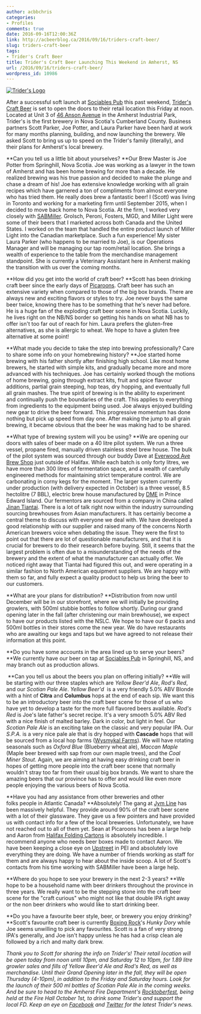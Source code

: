 ```yaml
---
author: acbbchris
categories:
- Profiles
comments: true
date: 2016-09-16T12:00:36Z
link: http://acbeerblog.ca/2016/09/16/triders-craft-beer/
slug: triders-craft-beer
tags:
- Trider's Craft Beer
title: Trider's Craft Beer Launching This Weekend in Amherst, NS
url: /2016/09/16/triders-craft-beer/
wordpress_id: 10986
---
```


[![Trider's Logo](http://acbeerblog.ca/wp-content/uploads/2017/09/triders_logo-1024x593.jpg)](http://acbeerblog.ca/wp-content/uploads/2017/09/triders_logo.jpg)

After a successful soft launch at [Sociables Pub](https://www.facebook.com/sociablespubandeatery/) this past weekend, [Trider's Craft Beer](http://www.triderscraftbeer.ca/) is set to open the doors to their retail location this Friday at noon. Located at Unit 3 of [46 Anson Avenue](https://goo.gl/maps/nXn6jrarU9n) in the Amherst Industrial Park, Trider's is the first brewery in Nova Scotia's Cumberland County. Business partners Scott Parker, Joe Potter, and Laura Parker have been hard at work for many months planning, building, and now launching the brewery. We asked Scott to bring us up to speed on the Trider's family (literally), and their plans for Amherst's local brewery.

**Can you tell us a little bit about yourselves?
**Our Brew Master is Joe Potter from Springhill, Nova Scotia. Joe was working as a lawyer in the town of Amherst and has been home brewing for more than a decade. He realized brewing was his true passion and decided to make the plunge and chase a dream of his! Joe has extensive knowledge working with all grain recipes which have garnered a ton of compliments from almost everyone who has tried them. He really does brew a fantastic beer!
I (Scott) was living in Toronto and working for a marketing firm until September 2015, when I decided to move back home to Nova Scotia. At the firm, I worked very closely with [SABMiller](http://www.sabmillercanada.com/). Grolsch, Peroni, Fosters, MGD, and Miller Light were some of their beers that I marketed across both Canada and the United States. I worked on the team that handled the entire product launch of Miller Light into the Canadian marketplace. Such a fun experience!
My sister Laura Parker (who happens to be married to Joe), is our Operations Manager and will be managing our tap room/retail location. She brings a wealth of experience to the table from the merchandise management standpoint. She is currently a Veterinary Assistant here in Amherst making the transition with us over the coming months.


**How did you get into the world of craft beer?
**Scott has been drinking craft beer since the early days of [Picaroons](http://picaroons.ca/). Craft beer has such an extensive variety when compared to those of the big box brands. There are always new and exciting flavors or styles to try. Joe never buys the same beer twice, knowing there has to be something that he's never had before. He is a huge fan of the exploding craft beer scene in Nova Scotia. Luckily, he lives right on the NB/NS border so getting his hands on what NB has to offer isn't too far out of reach for him. Laura prefers the gluten-free alternatives, as she is allergic to wheat. We hope to have a gluten free alternative at some point!


**What made you decide to take the step into brewing professionally? Care to share some info on your homebrewing history?
**Joe started home brewing with his father shortly after finishing high school. Like most home brewers, he started with simple kits, and gradually became more and more advanced with his techniques. Joe has certainly worked though the motions of home brewing, going through extract kits, fruit and spice flavour additions, partial grain steeping, hop teas, dry hopping, and eventually full all grain mashes. The true spirit of brewing is in the ability to experiment and continually push the boundaries of the craft. This applies to everything from ingredients to the equipment being used. Joe always enjoyed building new gear to drive the beer forward. This progressive momentum has done nothing but pick up speed from day one. After making the jump to all grain brewing, it became obvious that the beer he was making had to be shared.


**What type of brewing system will you be using?
**We are opening our doors with sales of beer made on a 40 litre pilot system. We run a three vessel, propane fired, manually driven stainless steel brew house. The bulk of the pilot system was sourced through our buddy Dave at [Everwood Ave Brew Shop](http://www.everwoodavebrewshop.com/) just outside of Halifax. While each batch is only forty litres, we have more than 300 litres of fermentation space, and a wealth of carefully engineered methods for maintaining strict temperature control. We are carbonating in corny kegs for the moment. The larger system currently under production (with delivery expected in October) is a three vessel, 8.5 hectolitre (7 BBL), electric brew house manufactured by [DME](http://www.dmebrewing.ca/) in Prince Edward Island. Our fermentors are sourced from a company in China called [Jinan Tiantai](http://www.cnbrewery.com/). There is a lot of talk right now within the industry surrounding sourcing brewhouses from Asian manufacturers. It has certainly become a central theme to discuss with everyone we deal with. We have developed a good relationship with our supplier and raised many of the concerns North American brewers voice when debating the issue. They were the first to point out that there are lot of questionable manufacturers, and that it is crucial for brewers to do their research before buying. Still, it seems that the largest problem is often due to a misunderstanding of the needs of the brewery and the extent of what the manufacturer can actually offer. We noticed right away that Tiantai had figured this out, and were operating in a similar fashion to North American equipment suppliers. We are happy with them so far, and fully expect a quality product to help us bring the beer to our customers.


**What are your plans for distribution?
**Distribution from now until December will be in our storefront, where we will initially be providing growlers, with 500ml stubbie bottles to follow shortly. During our grand opening later in the fall (after christening our main brewhouse), we expect to have our products listed with the NSLC. We hope to have our 6 packs and 500ml bottles in their stores come the new year. We do have restaurants who are awaiting our kegs and taps but we have agreed to not release their information at this point.

**Do you have some accounts in the area lined up to serve your beers?
**We currently have our beer on tap at [Sociables Pub](https://www.facebook.com/sociablespubandeatery/) in Springhill, NS, and may branch out as production allows.


 **Can you tell us about the beers you plan on offering initially?
**We will be starting with our three staples which are _Yellow Beer'd Ale_, _Rod's Red_, and our _Scotian Pale Ale_. _Yellow Beer'd_  is a very friendly 5.0% ABV Blonde with a hint of **Citra** and **Columbus** hops at the end of each sip. We want this to be an introductory beer into the craft beer scene for those of us who have yet to develop a taste for the more full flavored beers available. _Rod's Red_ is Joe's late father's secret recipe. It's a very smooth 5.0% ABV Red with a nice finish of malted barley. Dark in color, but light in feel. Our _Scotian Pale Ale_ is an exciting take on the classic and very popular IPA. Our _S.P.A._ is a very nice pale ale that is dry hopped with **Cascade** hops that will be sourced from a local hop farms ([Wysmykal Farms](http://wysmykalfarm.ca/)). We will have rotating seasonals such as _Oxford Blue_ (Blueberry wheat ale), _Maccan Maple_ (Maple beer brewed with sap from our own maple trees), and the _Coal Miner Stout_. Again, we are aiming at having easy drinking craft beer in hopes of getting more people into the craft beer scene that normally wouldn't stray too far from their usual big box brands. We want to share the amazing beers that our province has to offer and would like even more people enjoying the various beers of Nova Scotia.


**Have you had any assistance from other breweries and other folks people in Atlantic Canada?
**Absolutely! The gang at [Jym Line](http://www.jymline.com/) has been massively helpful. They provide around 90% of the craft beer scene with a lot of their glassware. They gave us a few pointers and have provided us with contact info for a few of the local breweries. Unfortunately, we have not reached out to all of them yet. Sean at Picaroons has been a large help and Aaron from [Halifax Folding Cartons](http://www.halifaxfoldingcartons.com/) is absolutely incredible. I recommend anyone who needs beer boxes made to contact Aaron. We have been keeping a close eye on [Upstreet](http://www.upstreetcraftbrewing.com/) in PEI and absolutely love everything they are doing. We have a number of friends working as staff for them and are always happy to hear about the inside scoop. A lot of Scott's contacts from his time working with SABMiller have been a large help.

**Where do you hope to see your brewery in the next 2-3 years?
**We hope to be a household name with beer drinkers throughout the province in three years. We really want to be the stepping stone into the craft beer scene for the "craft curious" who might not like that double IPA right away or the non beer drinkers who would like to start drinking beer.


**Do you have a favourite beer style, beer, or brewery you enjoy drinking?
**Scott's favourite craft beer is currently [Boxing Rock](http://www.boxingrock.ca/)'s _Hunky Dory_ while Joe seems unwilling to pick any favourites. Scott is a fan of very strong IPA's generally, and Joe isn't happy unless he has had a crisp clean ale followed by a rich and malty dark brew.


_Thank you to Scott for sharing the info on Trider's! Their retail location will be open today from noon until 10pm, and Saturday 12 to 10pm, for 1.89 litre growler sales and fills of Yellow Beer'd Ale and Rod's Red, as well as merchandise. Until their Grand Opening later in the fall, they will be open Thursday (4-10pm), in addition to the Friday and Saturday hours. Look for the launch of their 500 ml bottles of Scotian Pale Ale in the coming weeks. And be sure to head to the Amherst Fire Department's [Rocktoberfest](https://www.facebook.com/events/222877021408898/), being held at the Fire Hall October 1st, to drink some Trider's and support the local FD. Keep an eye on [Facebook](https://www.facebook.com/triderscraftbeerns) and [Twitter](https://twitter.com/TridersBeer) for the latest Trider's news._
